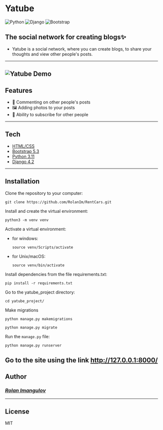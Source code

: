 # Yatube
![Python](https://img.shields.io/badge/Python-3.11-%23254F72?style=flat-square&logo=python&logoColor=yellow&labelColor=254f72)
![Django](https://img.shields.io/badge/Django-4.2-0C4B33?style=flat-square&logo=django&logoColor=white&labelColor=0C4B33)
![Bootstrap](https://img.shields.io/badge/Bootstrap-5.3-712CF9?style=flat-square&logo=bootstrap&logoColor=white&labelColor=712CF9)

## The social network for creating blogs✨
- Yatube is a social network, where you can create blogs, to share your thoughts and view other people's posts.

---
![Yatube Demo](yatube_project/demo/yatube.gif)
---

## Features

- 📝 Commenting on other people's posts
- 🖼 Adding photos to your posts
- 📌 Ability to subscribe for other people

---
## Tech

- [HTML/CSS](https://developer.mozilla.org)
- [Bootstrap 5.3](https://getbootstrap.com/)
- [Python 3.11](https://www.python.org/)
- [Django 4.2](https://www.djangoproject.com/)
---

## Installation

Clone the repository to your computer:

```
git clone https://github.com/RolanIm/RentCars.git
```

Install and create the virtual environment:

```
python3 -m venv venv
```

Activate a virtual environment:
- for windows:

  ```
  source venv/Scripts/activate
  ```
- for Unix/macOS:

  ```
  source venv/bin/activate
  ```

Install dependencies from the file requirements.txt: 

```
pip install -r requirements.txt
```
Go to the yatube_project directory:

```
cd yatube_project/
```

Make migrations

```
python manage.py makemigrations
```

```
python manage.py migrate
```

Run the `manage.py` file: 

```
python manage.py runserver
```

Go to the site using the link http://127.0.0.1:8000/
---
## Author
### [_Rolan Imangulov_](https://github.com/RolanIm)

---
## License

MIT

[//]: # (These are reference links used in the body of this note and get stripped out when the markdown processor does its job. There is no need to format nicely because it shouldn't be seen. Thanks SO - http://stackoverflow.com/questions/4823468/store-comments-in-markdown-syntax)
